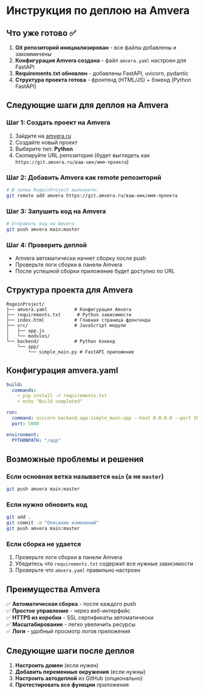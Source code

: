 # Инструкция по деплою на Amvera

## Что уже готово ✅

1. **Git репозиторий инициализирован** - все файлы добавлены и закоммичены
2. **Конфигурация Amvera создана** - файл `amvera.yaml` настроен для FastAPI
3. **Requirements.txt обновлен** - добавлены FastAPI, uvicorn, pydantic
4. **Структура проекта готова** - фронтенд (HTML/JS) + бэкенд (Python FastAPI)

## Следующие шаги для деплоя на Amvera

### Шаг 1: Создать проект на Amvera
1. Зайдите на [amvera.ru](https://amvera.ru)
2. Создайте новый проект
3. Выберите тип: **Python**
4. Скопируйте URL репозитория (будет выглядеть как `https://git.amvera.ru/ваш-ник/имя-проекта`)

### Шаг 2: Добавить Amvera как remote репозиторий
```bash
# В папке RogeinProject выполните:
git remote add amvera https://git.amvera.ru/ваш-ник/имя-проекта
```

### Шаг 3: Запушить код на Amvera
```bash
# Отправить код на Amvera
git push amvera main:master
```

### Шаг 4: Проверить деплой
- Amvera автоматически начнет сборку после push
- Проверьте логи сборки в панели Amvera
- После успешной сборки приложение будет доступно по URL

## Структура проекта для Amvera

```
RogeinProject/
├── amvera.yaml          # Конфигурация Amvera
├── requirements.txt      # Python зависимости
├── index.html           # Главная страница фронтенда
├── src/                 # JavaScript модули
│   ├── app.js
│   └── modules/
└── backend/             # Python бэкенд
    └── app/
        └── simple_main.py # FastAPI приложение
```

## Конфигурация amvera.yaml

```yaml
build:
  commands:
    - pip install -r requirements.txt
    - echo "Build completed"

run:
  command: uvicorn backend.app.simple_main:app --host 0.0.0.0 --port 5000
  port: 5000

environment:
  PYTHONPATH: "/app"
```

## Возможные проблемы и решения

### Если основная ветка называется `main` (а не `master`)
```bash
git push amvera main:master
```

### Если нужно обновить код
```bash
git add .
git commit -m "Описание изменений"
git push amvera main:master
```

### Если сборка не удается
1. Проверьте логи сборки в панели Amvera
2. Убедитесь что `requirements.txt` содержит все нужные зависимости
3. Проверьте что `amvera.yaml` правильно настроен

## Преимущества Amvera

✅ **Автоматическая сборка** - после каждого push  
✅ **Простое управление** - через веб-интерфейс  
✅ **HTTPS из коробки** - SSL сертификаты автоматически  
✅ **Масштабирование** - легко увеличить ресурсы  
✅ **Логи** - удобный просмотр логов приложения  

## Следующие шаги после деплоя

1. **Настроить домен** (если нужен)
2. **Добавить переменные окружения** (если нужны)
3. **Настроить автодеплой** из GitHub (опционально)
4. **Протестировать все функции** приложения
